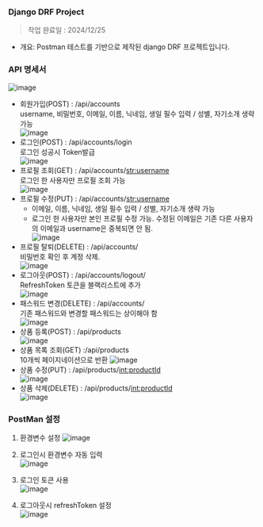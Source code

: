 ### Django DRF Project
> 작업 완료일 : 2024/12/25
- 개요: Postman 테스트를 기반으로 제작된 django DRF 프로젝트입니다.

### API 명세서  
![image](https://github.com/user-attachments/assets/12f563bc-d04b-4f27-a212-ee4a9c49526f)

- 회원가입(POST) : /api/accounts  
    username, 비밀번호, 이메일, 이름, 닉네임, 생일 필수 입력 / 성별, 자기소개 생략 가능  
    ![image](https://github.com/user-attachments/assets/f8dd394a-a770-4320-80b9-312ced5346a1)  
- 로그인(POST) : /api/accounts/login  
    로그인 성공시 Token발급  
    ![image](https://github.com/user-attachments/assets/90711a19-909e-4276-a9c0-94b6f88481be)  
- 프로필 조회(GET) : /api/accounts/<str:username>  
    로그인 한 사용자만 프로필 조회 가능  
    ![image](https://github.com/user-attachments/assets/6598a874-96d6-40bf-a636-c51b524801f4)  
- 프로필 수정(PUT) : /api/accounts/<str:username>  
    - 이메일, 이름, 닉네임, 생일 필수 입력 / 성별, 자기소개 생략 가능  
    - 로그인 한 사용자만 본인 프로필 수정 가능. 수정된 이메일은 기존 다른 사용자의 이메일과 username은 중복되면 안 됨.  
    ![image](https://github.com/user-attachments/assets/5dbdff4c-3a2e-4525-ae11-0d038cb32cff)  
- 프로필 탈퇴(DELETE) : /api/accounts/  
    비밀번호 확인 후 계정 삭제.  
    ![image](https://github.com/user-attachments/assets/c6eb9a6d-d9f9-41ae-ab88-8cb6dd89c556)  
- 로그아웃(POST) : /api/accounts/logout/  
    RefreshToken 토큰을 블랙리스트에 추가  
    ![image](https://github.com/user-attachments/assets/3cfb3249-fa4c-4c04-8a71-c93172112308)  
- 패스워드 변경(DELETE) : /api/accounts/  
    기존 패스워드와 변경할 패스워드는 상이해야 함  
    ![image](https://github.com/user-attachments/assets/25aec8f0-9980-4bd8-b525-3da17dbcb7f2)  
- 상품 등록(POST) : /api/products  
    ![image](https://github.com/user-attachments/assets/f118c4f6-8b54-4df8-a847-3ba81da62e90)
- 상품 목록 조회(GET) :/api/products  
    10개씩 페이지네이션으로 반환
    ![image](https://github.com/user-attachments/assets/07286eb5-8892-4205-bc58-79bb4618a6d1)  
- 상품 수정(PUT) : /api/products/<int:productId>  
    ![image](https://github.com/user-attachments/assets/0782e6cf-3e87-4f05-81da-1dd2bf94ee49)
- 상품 삭제(DELETE) : /api/products/<int:productId>  
    ![image](https://github.com/user-attachments/assets/1317f6e9-3115-4d20-a542-526e5737d089)



### PostMan 설정
1. 환경변수 설정
    ![image](https://github.com/user-attachments/assets/d46264a4-05fe-46ac-a0bb-132f0bc92cf2)

2. 로그인시 환경변수 자동 입력  
   ![image](https://github.com/user-attachments/assets/b123f1ce-a320-4da9-8728-0795e4252f77)

3. 로그인 토큰 사용  
   ![image](https://github.com/user-attachments/assets/f9c97395-00fa-44b4-96a3-9a55ae5b2aa0)

5. 로그아웃시 refreshToken 설정  
   ![image](https://github.com/user-attachments/assets/f5d26518-7c47-4535-8156-39ac8ee8755e)



